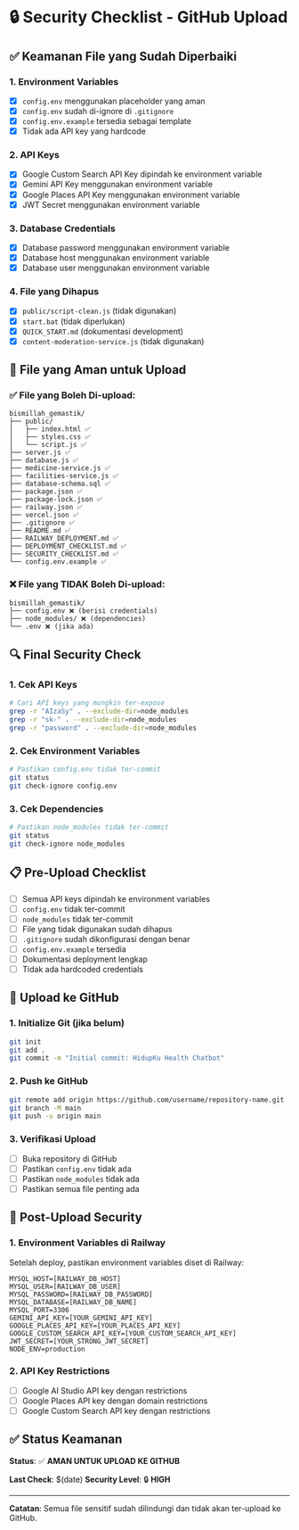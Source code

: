 # 🔒 Security Checklist - GitHub Upload

## ✅ Keamanan File yang Sudah Diperbaiki

### 1. Environment Variables
- [x] `config.env` menggunakan placeholder yang aman
- [x] `config.env` sudah di-ignore di `.gitignore`
- [x] `config.env.example` tersedia sebagai template
- [x] Tidak ada API key yang hardcode

### 2. API Keys
- [x] Google Custom Search API Key dipindah ke environment variable
- [x] Gemini API Key menggunakan environment variable
- [x] Google Places API Key menggunakan environment variable
- [x] JWT Secret menggunakan environment variable

### 3. Database Credentials
- [x] Database password menggunakan environment variable
- [x] Database host menggunakan environment variable
- [x] Database user menggunakan environment variable

### 4. File yang Dihapus
- [x] `public/script-clean.js` (tidak digunakan)
- [x] `start.bat` (tidak diperlukan)
- [x] `QUICK_START.md` (dokumentasi development)
- [x] `content-moderation-service.js` (tidak digunakan)

## 🚨 File yang Aman untuk Upload

### ✅ File yang Boleh Di-upload:
```
bismillah_gemastik/
├── public/
│   ├── index.html ✅
│   ├── styles.css ✅
│   └── script.js ✅
├── server.js ✅
├── database.js ✅
├── medicine-service.js ✅
├── facilities-service.js ✅
├── database-schema.sql ✅
├── package.json ✅
├── package-lock.json ✅
├── railway.json ✅
├── vercel.json ✅
├── .gitignore ✅
├── README.md ✅
├── RAILWAY_DEPLOYMENT.md ✅
├── DEPLOYMENT_CHECKLIST.md ✅
├── SECURITY_CHECKLIST.md ✅
└── config.env.example ✅
```

### ❌ File yang TIDAK Boleh Di-upload:
```
bismillah_gemastik/
├── config.env ❌ (berisi credentials)
├── node_modules/ ❌ (dependencies)
└── .env ❌ (jika ada)
```

## 🔍 Final Security Check

### 1. Cek API Keys
```bash
# Cari API keys yang mungkin ter-expose
grep -r "AIzaSy" . --exclude-dir=node_modules
grep -r "sk-" . --exclude-dir=node_modules
grep -r "password" . --exclude-dir=node_modules
```

### 2. Cek Environment Variables
```bash
# Pastikan config.env tidak ter-commit
git status
git check-ignore config.env
```

### 3. Cek Dependencies
```bash
# Pastikan node_modules tidak ter-commit
git status
git check-ignore node_modules
```

## 📋 Pre-Upload Checklist

- [ ] Semua API keys dipindah ke environment variables
- [ ] `config.env` tidak ter-commit
- [ ] `node_modules` tidak ter-commit
- [ ] File yang tidak digunakan sudah dihapus
- [ ] `.gitignore` sudah dikonfigurasi dengan benar
- [ ] `config.env.example` tersedia
- [ ] Dokumentasi deployment lengkap
- [ ] Tidak ada hardcoded credentials

## 🚀 Upload ke GitHub

### 1. Initialize Git (jika belum)
```bash
git init
git add .
git commit -m "Initial commit: HidupKu Health Chatbot"
```

### 2. Push ke GitHub
```bash
git remote add origin https://github.com/username/repository-name.git
git branch -M main
git push -u origin main
```

### 3. Verifikasi Upload
- [ ] Buka repository di GitHub
- [ ] Pastikan `config.env` tidak ada
- [ ] Pastikan `node_modules` tidak ada
- [ ] Pastikan semua file penting ada

## 🔐 Post-Upload Security

### 1. Environment Variables di Railway
Setelah deploy, pastikan environment variables diset di Railway:
```
MYSQL_HOST=[RAILWAY_DB_HOST]
MYSQL_USER=[RAILWAY_DB_USER]
MYSQL_PASSWORD=[RAILWAY_DB_PASSWORD]
MYSQL_DATABASE=[RAILWAY_DB_NAME]
MYSQL_PORT=3306
GEMINI_API_KEY=[YOUR_GEMINI_API_KEY]
GOOGLE_PLACES_API_KEY=[YOUR_PLACES_API_KEY]
GOOGLE_CUSTOM_SEARCH_API_KEY=[YOUR_CUSTOM_SEARCH_API_KEY]
JWT_SECRET=[YOUR_STRONG_JWT_SECRET]
NODE_ENV=production
```

### 2. API Key Restrictions
- [ ] Google AI Studio API key dengan restrictions
- [ ] Google Places API key dengan domain restrictions
- [ ] Google Custom Search API key dengan restrictions

## ✅ Status Keamanan

**Status**: ✅ **AMAN UNTUK UPLOAD KE GITHUB**

**Last Check**: $(date)
**Security Level**: 🔒 **HIGH**

---

**Catatan**: Semua file sensitif sudah dilindungi dan tidak akan ter-upload ke GitHub. 